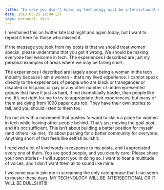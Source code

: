 ```yaml
---
title: "In case you didn’t know, my technology will be intersectional or it will be BULLSHIT"
date: 2013-03-25 21:04 EST
tags: personal, tech
---
```


I mentioned this on twitter late last night and again today, but I want to repeat it here for those who missed it.

If the message you took from my posts is that we should treat women special, please understand that you got it wrong. We should be making everyone feel welcome in tech. The experiences I described are just my personal examples of areas where we may be falling short.

The experiences I described are largely about being a woman in the tech industry because I am a woman - that’s my lived experience. I cannot speak directly to the experiences of people who are black or transgender or disabled or hispanic or gay or any other number of underrepresented groups that have it just as hard, if not dramatically harder, than people like me. It’s not right for me to try to appropriate their experiences, but many of them are dying from 1000 paper cuts too. They have their own stories to tell, and you should listen to them too.

I’m not ok with a movement that pushes forward to claim a place for women in tech while leaving other people behind. That’s just moving the goal post, and it’s not sufficient. This isn’t about building a better position for myself (and others like me), it’s about pushing for a better community for everyone. Anything short of that feels like selfish bullshit.

I received a lot of kind words in response to my posts, and I appreciated every one of them. You are good people, and you clearly care. Please share your own stories - I will support you in doing so. I want to hear a multitude of voices, and I don’t want them all to sound like mine.

I welcome you to join me in screaming the only catchphrase that I can seem to muster these days. MY TECHNOLOGY WILL BE INTERSECTIONAL OR IT WILL BE BULLSHIT!!!


